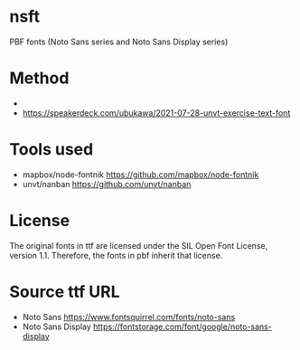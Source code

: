 # nsft
PBF fonts (Noto Sans series and Noto Sans Display series)



# Method
- 
- https://speakerdeck.com/ubukawa/2021-07-28-unvt-exercise-text-font

# Tools used
- mapbox/node-fontnik https://github.com/mapbox/node-fontnik
- unvt/nanban https://github.com/unvt/nanban

# License
The original fonts in ttf are licensed under the SIL Open Font License, version 1.1.
Therefore, the fonts in pbf inherit that license.

# Source ttf URL
- Noto Sans https://www.fontsquirrel.com/fonts/noto-sans
- Noto Sans Display https://fontstorage.com/font/google/noto-sans-display



